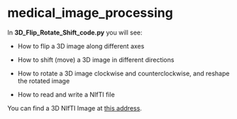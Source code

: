 # medical_image_processing

In **3D_Flip_Rotate_Shift_code.py** you will see:

  - How to flip a 3D image along different axes
  
  - How to shift (move) a 3D image in different directions
  
  - How to rotate a 3D image clockwise and counterclockwise, and reshape the rotated image
  
  - How to read and write a NIfTI file

You can find a 3D NIfTI Image at [this address](https://drive.google.com/file/d/12biFTm_n0enxjQesIwjQLxMey7MuDwmA/view?usp=sharing).
